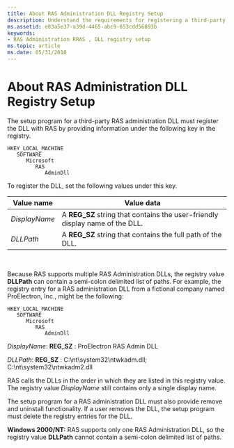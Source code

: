 ```yaml
---
title: About RAS Administration DLL Registry Setup
description: Understand the requirements for registering a third-party remote access service (RAS) administration DLL with RAS. RAS supports multiple RAS Administration DLLs.
ms.assetid: e83a5e37-a39d-4465-abc9-653cdd56893b
keywords:
- RAS Administration RRAS , DLL registry setup
ms.topic: article
ms.date: 05/31/2018
---
```


# About RAS Administration DLL Registry Setup

The setup program for a third-party RAS administration DLL must register the DLL with RAS by providing information under the following key in the registry.

```
HKEY_LOCAL_MACHINE
   SOFTWARE
      Microsoft
         RAS
            AdminDll
```

To register the DLL, set the following values under this key.



| Value name    | Value data                                                                    |
|---------------|-------------------------------------------------------------------------------|
| *DisplayName* | A **REG\_SZ** string that contains the user-friendly display name of the DLL. |
| *DLLPath*     | A **REG\_SZ** string that contains the full path of the DLL.                  |



 

Because RAS supports multiple RAS Administration DLLs, the registry value **DLLPath** can contain a semi-colon delimited list of paths. For example, the registry entry for a RAS administration DLL from a fictional company named ProElectron, Inc., might be the following:

```
HKEY_LOCAL_MACHINE
   SOFTWARE
      Microsoft
         RAS
            AdminDll
```

*DisplayName*: **REG\_SZ** : ProElectron RAS Admin DLL

*DLLPath*: **REG\_SZ** : C:\\nt\\system32\\ntwkadm.dll; C:\\nt\\system32\\ntwkadm2.dll

RAS calls the DLLs in the order in which they are listed in this registry value. The registry value *DisplayName* still contains only a single display name.

The setup program for a RAS administration DLL must also provide remove and uninstall functionality. If a user removes the DLL, the setup program must delete the registry entries for the DLL.

**Windows 2000/NT:** RAS supports only one RAS Administration DLL, so the registry value **DLLPath** cannot contain a semi-colon delimited list of paths.

 

 




